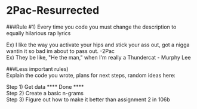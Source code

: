 # 2Pac-Resurrected
###Rule #1) Every time you code you must change the description to equally hilarious rap lyrics

Ex) I like the way you activate your hips and stick your ass out, got a nigga wantin it so bad im about to pass out. -2Pac<br>
Ex) They be like, "He the man," when I'm really a Thundercat - Murphy Lee

###Less important rules)<br>
  Explain the code you wrote, plans for next steps, random ideas here:
  
  Step 1) Get data    **** Done **** <br>
  Step 2) Create a basic n-grams<br>
  Step 3) Figure out how to make it better than assignment 2 in 106b<br>
